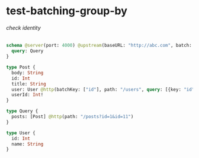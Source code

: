 # test-batching-group-by

###### check identity

####
```graphql @server
schema @server(port: 4000) @upstream(baseURL: "http://abc.com", batch: {delay: 1, headers: [], maxSize: 1000}) {
  query: Query
}

type Post {
  body: String
  id: Int
  title: String
  user: User @http(batchKey: ["id"], path: "/users", query: [{key: "id", value: "{{value.userId}}"}])
  userId: Int!
}

type Query {
  posts: [Post] @http(path: "/posts?id=1&id=11")
}

type User {
  id: Int
  name: String
}
```
